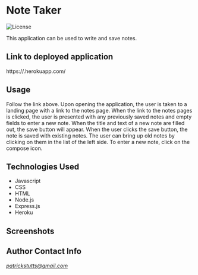 # Note Taker
![License](https://img.shields.io/badge/license-MIT-blue.svg)  

This application can be used to write and save notes.  

## Link to deployed application
https://.herokuapp.com/  

## Usage
Follow the link above. Upon opening the application, the user is taken to a landing page with a link to the notes page. When the link to the notes pages is clicked, the user is presented with any previously saved notes and empty fields to enter a new note. When the title and text of a new note are filled out, the save button will appear. When the user clicks the save button, the note is saved with existing notes. The user can bring up old notes by clicking on them in the list of the left side. To enter a new note, click on the compose icon. 

## Technologies Used
- Javascript
- CSS
- HTML
- Node.js
- Express.js
- Heroku

## Screenshots

## Author Contact Info
*patrickstutts@gmail.com*